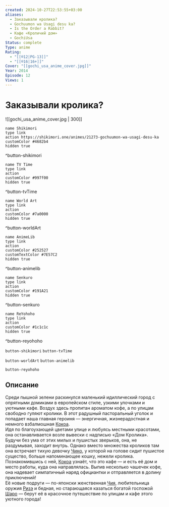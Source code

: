 ```yaml
---
created: 2024-10-27T22:53:55+03:00
aliases:
  - Заказывали кролика?
  - Gochuumon wa Usagi desu ka?
  - Is the Order a Rabbit?
  - Кафе «Кроличий дом»
  - GochiUsa
Status: complete
Type: anime
Rating:
  - "[[®️12|PG-13]]"
  - "[[®️16|16+]]"
Cover: "[[gochi_usa_anime_cover.jpg]]"
Year: 2014
Episode: 12
Views: 1
---
```


# Заказывали кролика?

![[gochi_usa_anime_cover.jpg | 300]]

```button
name Shikimori
type link
action https://shikimori.one/animes/21273-gochuumon-wa-usagi-desu-ka
customColor #4682b4
hidden true
```
^button-shikimori

```button
name TV Time
type link
action 
customColor #997f00
hidden true
```
^button-tvTime

```button
name World Art
type link
action 
customColor #7a0000
hidden true
```
^button-worldArt

```button
name AnimeLib
type link
action 
customColor #252527
customTextColor #7E57C2
hidden true
```
^button-animelib

```button
name Senkuro
type link
action 
customColor #191A21
hidden true
```
^button-senkuro

```button
name ReYohoho
type link
action 
customColor #1c1c1c
hidden true
```
^button-reyohoho



`button-shikimori` `button-tvTime`

`button-worldArt` `button-animelib`

`button-reyohoho`

## Описание

Среди пышной зелени раскинулся маленький идиллический город с опрятными домиками в европейском стиле, узкими улочками и уютными кафе. Воздух здесь пропитан ароматом кофе, а по улицам свободно гуляют кролики. В этот радушный пасторальный уголок и попадает наша главная героиня — энергичная, жизнерадостная и немного взбалмошная [Кокоа](https://shikimori.one/characters/84491-kokoa-hoto).   
Идя по благоухающей цветами улице и любуясь местными красотами, она останавливается возле вывески с надписью «Дом Кролика». Будучи без ума от этих милых и пушистых зверьков, она, не раздумывая, заходит внутрь. Однако вместо множества кроликов там она встречает тихую девочку [Чино](https://shikimori.one/characters/94941-chino-kafuu), у которой на голове сидит пушистое существо, больше напоминающее кошку, нежели кролика.  
Познакомившись с ней, [Кокоа](https://shikimori.one/characters/84491-kokoa-hoto) узнаёт, что это кафе — и есть её дом и место работы, куда она направлялась. Выпив несколько чашечек кофе, она надевает симпатичный наряд официантки и отправляется в долину приключений!  
Её новые подруги — по-японски женственная [Чия](https://shikimori.one/characters/94945-chiya-ujimatsu), любительница оружия [Ризэ](https://shikimori.one/characters/94943-rize-tedeza) и бедная, но старающаяся казаться богатой госпожой [Шаро](https://shikimori.one/characters/94947-sharo-kirima) — берут её в красочное путешествие по улицам и кафе этого уютного города!
